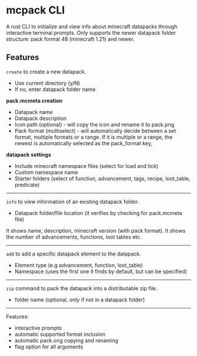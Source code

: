 # mcpack CLI

A rust CLI to initialize and view info about minecraft datapacks through interactive terminal prompts.
Only supports the newer datapack folder structure: pack format 48 (minecraft 1.21) and newer.

## Features

`create` to create a new datapack.

- Use current directory (y/N)
- If no, enter datapack folder name

**pack.mcmeta creation**

- Datapack name
- Datapack description
- Icon path (optional) - will copy the icon and rename it to pack.png
- Pack format (multiselect) - will automatically decide between a set format, multiple formats or a range. If it is multiple or a range, the newest is automatically selected as the pack_format key,

**datapack settings**

- Include minecraft namespace files (select for load and tick)
- Custom namespace name
- Starter folders (select of function, advancement, tags, recipe, loot_table, predicate)

---

`info` to view information of an existing datapack folder.

- Datapack folder/file location (it verifies by checking for pack.mcmeta file)

It shows name, description, minecraft version (with pack format). It shows the number of advancements, functions, loot tables etc.

---
`add` to add a specific datapack element to the datapack.

- Element type (e.g advancement, function, loot_table)
- Namespace (uses the first one it finds by default, but can be specified)

---

`zip` command to pack the datapack into a distributable zip file.

- folder name (optional, only if not in a datapack folder)

---
Features:

- interactive prompts
- automatic supported format inclusion
- automatic pack.ong copying and renaming
- flag option for all arguments
